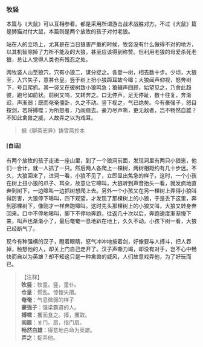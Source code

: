 <script type="text/javascript">
    var head = document.getElementsByTagName('head')[0];
    cssURL = '/public/liao.css';
    linkTag = document.createElement('link');
    linkTag.href = cssURL;
    linkTag.setAttribute('type','text/css');
    linkTag.setAttribute('rel','stylesheet');
    head.appendChild(linkTag);
</script>
### 牧竖

本篇与《大鼠》可以互相参看。都是采用所谓游击战术战胜对方。不过《大鼠》篇是狮猫对付大鼠，本篇则是两个放牧的孩子对付老狼。

站在人的立场上，尤其是在当日狼害严重的时候，牧竖没有什么做得不对的地方，以其机智除掉了力所不能及的大狼，甚至应该得到称赞。但利用老狼的母爱杀死老狼，总让人觉得人类也有残忍之处。

两牧竖人山至狼穴，穴有小狼二，谋分捉之。各登一树，相去数十步。少顷，大狼至，入穴失子，意甚仓皇。竖于树上扭小狼蹄耳故今嗥；大狼闻声仰视，怒奔树下，号且爬抓。其一竖又在彼树致小狼鸣急；狼辍声四顾，始望见之，乃舍此趋彼，跑号如前状。前树又呜，又转奔之。口无停声，足无停趾，数十往复，奔渐迟，声渐弱；既而奄奄僵卧，久之不动。竖下视之，气已绝矣。今有豪强子，怒目按剑，若将搏噬；为所怒者，乃阎扇去。豪力尽声嘶，更无敌者，岂不畅然自雄？不知此禽兽之威，人故弄之以为戏耳。

</section>

> 据《聊斋志异》铸雪斋抄本

#### [白话]
<aside>

有两个放牧的孩子走进一座山里，到了一个狼洞前面，发现洞里有两只小狼崽，他们一合计，就一人抓了一只。然后两人各爬上一棵树，两树相距约有几十步远。不久，大狼回来了，进洞一看，小狼不见了，立即显出焦急的样子。这时，一个小孩在树上扭小狼的爪子、耳朵，故意让它嗥叫，大狼听到声音抬头一看，就发疯地直奔到树下，一边嗥叫一边抓树想爬上去。另外一个小孩又在另一棵树上弄得小狼叫得厉害，大狼停下嗥叫，四下观望，才发现了那棵树上的小狼，于是丢下这里，奔到那棵树下，像刚才一样奔跑嗥叫。这时先头那棵树上的小狼又叫，大狼又转身奔回来。口中不停地嗥叫，脚下不停地奔跑，往返几十次以后，奔跑速度渐渐慢下来，叫声也渐渐小了，最后奄奄一息地趴在地上，久久不动。小孩下树一看，大狼已经断气了。

现今有种强横的汉子，瞪着眼睛，怒气冲冲地按着剑，好像要与人搏斗，把人吞掉，触怒他的人，却关上门自己走开了。汉子声嘶力竭，却没有对手，岂不心中畅快而自以为英雄？却不知这只是一种禽兽的威风，人们故意戏弄他，为了好玩而已。

</aside>

> 【注释】  
<b>牧竖</b>：牧童。竖，童仆。  
<b>仓皇</b>：慌乱。惊惶失措。  
<b>奄奄</b>：气息微弱的样子  
<b>豪强子</b>：强梁霸道的人。  
<b>搏噬</b>：攫而食之。搏，攫取。  
<b>阎扇</b>：关门。扇，指门扇。  
<b>畅然白雄</b>：得意地白命为英雄。  
<b>弄之</b>：捉弄他。  
